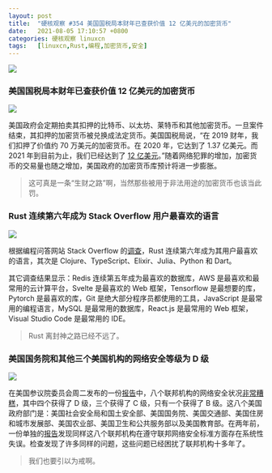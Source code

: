```yaml
---
layout: post
title:	"硬核观察 #354 美国国税局本财年已查获价值 12 亿美元的加密货币"
date:	2021-08-05 17:10:57 +0800 
categories:	硬核观察 linuxcn 
tags:	[linuxcn,Rust,编程,加密货币,安全]
---
```



![](/Asserts/Images//attachment/album/202108/05/170918omshslhz9s4dfi6l.jpg)


### 美国国税局本财年已查获价值 12 亿美元的加密货币


![](/Asserts/Images//attachment/album/202108/05/170931a5u77cdv6xce7djd.jpg)


美国政府会定期拍卖其扣押的比特币、以太坊、莱特币和其他加密货币。一旦案件结束，其扣押的加密货币被兑换成法定货币。美国国税局说，“在 2019 财年，我们扣押了价值约 70 万美元的加密货币。在 2020 年，它达到了 1.37 亿美元。而 2021 年到目前为止，我们已经达到了 [12 亿美元](https://www.cnbc.com/2021/08/04/irs-has-seized-1point2-billion-worth-of-cryptocurrency-this-year-.html)。”随着网络犯罪的增加，加密货币的交易量也随之增加，美国政府的加密货币库预计将进一步膨胀。



> 
> 这可真是一条“生财之路”啊，当然那些被用于非法用途的加密货币也该当此罚。
> 
> 
> 


### Rust 连续第六年成为 Stack Overflow 用户最喜欢的语言


![](/Asserts/Images//attachment/album/202108/05/171015k1wvz1pi5wj15f10.jpg)


根据编程问答网站 Stack Overflow 的[调查](https://insights.stackoverflow.com/survey/2021#technology-most-loved-dreaded-and-wanted)，Rust 连续第六年成为其用户最喜欢的语言，其次是 Clojure、TypeScript、Elixir、Julia、Python 和 Dart。


其它调查结果显示：Redis 连续第五年成为最喜欢的数据库，AWS 是最喜欢和最常用的云计算平台，Svelte 是最喜欢的 Web 框架，Tensorflow 是最想要的库，Pytorch 是最喜欢的库，Git 是绝大部分程序员都使用的工具，JavaScript 是最常用的编程语言，MySQL 是最常用的数据库，React.js 是最常用的 Web 框架，Visual Studio Code 是最常用的 IDE。



> 
> Rust 离封神之路已经不远了。
> 
> 
> 


### 美国国务院和其他三个美国机构的网络安全等级为 D 级


![](/Asserts/Images//attachment/album/202108/05/171033iibgrqi24r1aagqz.jpg)


在美国参议院委员会周二发布的一份[报告](https://www.hsgac.senate.gov/imo/media/doc/Federal%20Cybersecurity%20-%20America's%20Data%20Still%20at%20Risk%20(FINAL).pdf)中，八个联邦机构的网络安全状况[非常糟糕](https://arstechnica.com/information-technology/2021/08/the-state-department-and-3-other-us-agencies-earn-a-d-for-cybersecurity/)，其中四个获得了 D 级，三个获得了 C 级，只有一个获得了 B 级。这八个美国政府部门是：美国社会安全局和国土安全部、美国国务院、美国交通部、美国住房和城市发展部、美国农业部、美国卫生和公共服务部以及美国教育部。在两年前，一份单独的[报告](https://www.hsgac.senate.gov/imo/media/doc/2019-06-25%20PSI%20Staff%20Report%20-%20Federal%20Cybersecurity%20Updated.pdf)发现同样这八个联邦机构在遵守联邦网络安全标准方面存在系统性失误。检查发现了许多同样的问题，这些问题已经困扰了联邦机构十多年了。



> 
> 我们也要引以为戒啊。
> 
> 
>
